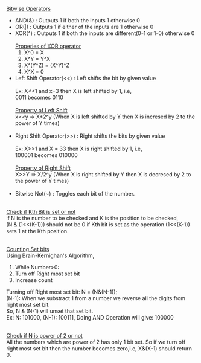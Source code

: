 <ins>Bitwise Operators</ins>

- AND(&) : Outputs 1 if both the inputs 1 otherwise 0
- OR(|)  : Outputs 1 if either of the inputs are 1 otherwise 0
- XOR(^) : Outputs 1 if both the inputs are different(0-1 or 1-0) otherwise 0<br><br>
<ins>Properies of XOR operator</ins><br>
  1. X^0 = X
  2. X^Y = Y^X
  3. X^(Y^Z) = (X^Y)^Z
  4. X^X = 0
- Left Shift Operator(<<) : Left shifts the bit by given value<br><br>Ex: X<<1 and x=3 then X is left shifted by 1, i.e,<br> 0011 becomes 0110<br><br>
<ins>Property of Left Shift</ins><br> x<<y => X*2^y (When X is left shifted by Y then X is incresed by 2 to the power of Y times)<br><br>
- Right Shift Operator(>>) : Right shifts the bits by given value<br><br>Ex: X>>1 and X = 33 then X is right shifted by 1, i.e, <br> 100001 becomes 010000<br><br>
<ins>Property of Right Shift</ins><br>X>>Y => X/2^y (When X is right shifted by Y then X is decresed by 2 to the power of Y times)<br><br>
- Bitwise Not(~) : Toggles each bit of the number.

<br><ins>Check if Kth Bit is set or not</ins><br> if N is the number to be checked and K is the position to be checked,<br>(N & (1<<(K-1))) should not be 0 if Kth bit is set as the operation (1<<(K-1)) sets 1 at the Kth position.

<br><ins> Counting Set bits</ins><br>
Using Brain-Kernighan's Algorithm,<br>
1. While Number>0: 
2. Turn off Right most set bit
3. Increase count 

Turning off Right most set bit: N = (N&(N-1));<br>(N-1): When we substract 1 from a number we reverse all the digits from right most set bit.<br>So, N & (N-1) will unset that set bit.<br> Ex: N: 101000, (N-1): 100111, Doing AND Operation will give: 100000

<br><ins>Check if N is power of 2 or not</ins><br>
All the numbers which are power of 2 has only 1 bit set.
So if we turn off right most set bit then the number becomes zero,i.e,
X&(X-1) should return 0.
